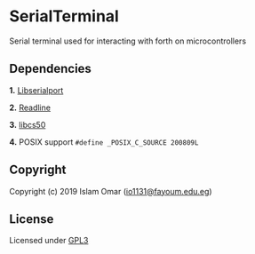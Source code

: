 # SerialTerminal
Serial terminal used for interacting with forth on microcontrollers

## Dependencies

**1.** [Libserialport](https://sigrok.org/wiki/Libserialport) 

**2.** [Readline](https://tiswww.case.edu/php/chet/readline/rltop.html)

**3.** [libcs50](https://github.com/cs50/libcs50) 


**4.** POSIX support `#define _POSIX_C_SOURCE 200809L`
 

## Copyright

Copyright (c) 2019 Islam Omar (io1131@fayoum.edu.eg)

## License

Licensed under [GPL3](https://www.gnu.org/licenses/gpl-3.0.en.html)


